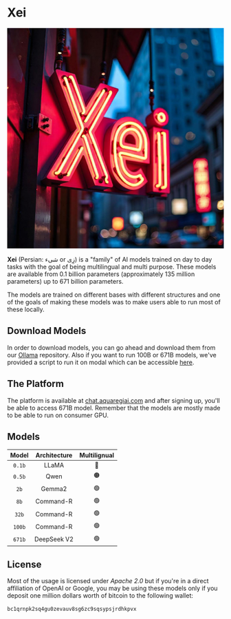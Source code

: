 # Xei

<p align="center">
    <img src="./xei.jpg" width="512px" height="512px" />
</p>

__Xei__ (Persian: شیء or زِی) is a "family" of AI models trained on day to day tasks with the goal of being multilingual and multi purpose. These models are available from 0.1 billion parameters (approximately 135 million parameters) up to 671 billion parameters. 

The models are trained on different bases with different structures and one of the goals of making these models was to make users able to run most of these locally. 

## Download Models

In order to download models, you can go ahead and download them from our [Ollama](https://ollama.com/haghiri/xei) repository. Also if you want to run 100B or 671B models, we've provided a script to run it on modal which can be accessible [here](https://github.com/aqua-regia-ai/modal). 

## The Platform 

The platform is available at [chat.aquaregiai.com](https://chat.aquaregiai.com) and after signing up, you'll be able to access 671B model. Remember that the models are mostly made to be able to run on consumer GPU. 

## Models

| Model | Architecture | Multilignual |
| :----:| :------------:|:-----------:|
| `0.1b` | LLaMA         | 🔴          |
| `0.5b` | Qwen          | 🟠          |
| `2b`   | Gemma2        | 🟢          |
| `8b`   | Command-R     | 🟢          |
| `32b`  | Command-R     | 🟢          |
| `100b` | Command-R     | 🟢          |
| `671b` | DeepSeek V2   | 🟢          |

## License

Most of the usage is licensed under _Apache 2.0_ but if you're in a direct affiliation of OpenAI or Google, you may be using these models only if you deposit one million dollars worth of bitcoin to the following wallet:

```
bc1qrnpk2sq4gu0zevauv8sg6zc9sqsypsjrdhkpvx
``` 
